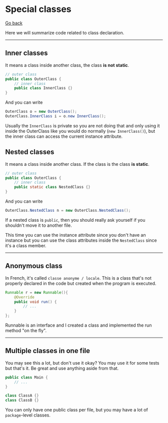 # Special classes

[Go back](..)

Here we will summarize code related to class
declaration.

<hr class="sr">

## Inner classes

It means a class inside another class,
the class **is not static**.

```java
// outer class
public class OuterClass {
    // inner class
    public class InnerClass {}
}
```

And you can write

```java
OuterClass o = new OuterClass();
OuterClass.InnerClass i = o.new InnerClass();
```

Usually the ``InnerClass`` is private so you are
not doing that and only using it inside the OuterClass
like you would do normally (`new InnerClass()`),
but the inner class can access the current instance
attribute.

## Nested classes

It means a class inside another class. If the class is
the class **is static**.

```java
// outer class
public class OuterClass {
    // inner class
    public static class NestedClass {}
}
```

And you can write

```java
OuterClass.NestedClass n = new OuterClass.NestedClass();
```

If a nested class is ``public``, then you should
really ask yourself if you shouldn't move it to
another file.

This time you can use the instance attribute since
you don't have an instance but you can use the class
attributes inside the ``NestedClass`` since it's
a class member.

<hr class="sl">

## Anonymous class

In French, it's called ``classe anonyme / locale``.
This is a class that's not properly declared in the code
but created when the program is executed.

```java
Runnable r = new Runnable(){
    @Override
    public void run() {
        // ...
    }
};
```

Runnable is an interface and I created a class and
implemented the run method "on the fly".

<hr class="sr">

## Multiple classes in one file

You may see this a lot, but don't use it okay? You
may use it for some tests but that's it. Be great and
use anything aside from that.

```java
public class Main {
    // ...
}

class ClassA {}
class ClassB {}
```

You can only have one public class per file, but you
may have a lot of ``package``-level classes.